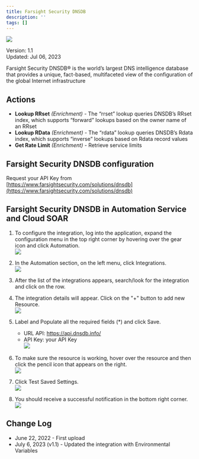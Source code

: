 ```yaml
---
title: Farsight Security DNSDB
description: ''
tags: []
---
```


![](/img/platform-services/automation-service/app-central/logos/farsight-security-dnsdb.png)

Version: 1.1  
Updated: Jul 06, 2023

Farsight Security DNSDB® is the world’s largest DNS intelligence database that provides a unique, fact-based, multifaceted view of the configuration of the global Internet infrastructure

## Actions

* **Lookup RRset** *(Enrichment) -* The “rrset” lookup queries DNSDB’s RRset index, which supports “forward” lookups based on the owner name of an RRset
* **Lookup RData** *(Enrichment) -* The “rdata” lookup queries DNSDB’s Rdata index, which supports “inverse” lookups based on Rdata record values
* **Get Rate Limit** *(Enrichment) -* Retrieve service limits

## Farsight Security DNSDB configuration

Request your API Key from [https://www.farsightsecurity.com/solutions/dnsdb](https://www.farsightsecurity.com/solutions/dnsdb) 

## Farsight Security DNSDB in Automation Service and Cloud SOAR

1. To configure the integration, log into the application, expand the configuration menu in the top right corner by hovering over the gear icon and click Automation. <br/>![](/img/platform-services/automation-service/app-central/integrations/farsight-security-dnsdb/farsight-security-dnsdb-1.png)

1. In the Automation section, on the left menu, click Integrations. <br/>![](/img/platform-services/automation-service/app-central/integrations/farsight-security-dnsdb/farsight-security-dnsdb-2.png)

1. After the list of the integrations appears, search/look for the integration and click on the row.

1. The integration details will appear. Click on the "+" button to add new Resource.  <br/>![](/img/platform-services/automation-service/app-central/integrations/farsight-security-dnsdb/farsight-security-dnsdb-3.png)

1. Label and Populate all the required fields (\*) and click Save.
   * URL API: https://api.dnsdb.info/
   * API Key: your API Key <br/>![](/img/platform-services/automation-service/app-central/integrations/farsight-security-dnsdb/farsight-security-dnsdb-4.png)

1. To make sure the resource is working, hover over the resource and then click the pencil icon that appears on the right. <br/>![](/img/platform-services/automation-service/app-central/integrations/farsight-security-dnsdb/farsight-security-dnsdb-5.png)

1. Click Test Saved Settings. <br/>![](/img/platform-services/automation-service/app-central/integrations/farsight-security-dnsdb/farsight-security-dnsdb-6.png)

1. You should receive a successful notification in the bottom right corner. <br/>![](/img/platform-services/automation-service/app-central/integrations/farsight-security-dnsdb/farsight-security-dnsdb-7.png)

## Change Log

* June 22, 2022 - First upload
* July 6, 2023 (v1.1) - Updated the integration with Environmental Variables
